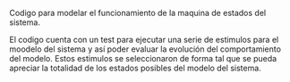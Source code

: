 Codigo para modelar el funcionamiento de la maquina de estados del sistema.

El codigo cuenta con un test para ejecutar una serie de estimulos para el moodelo del sistema y así poder evaluar la evolución del comportamiento del modelo. 
Estos estimulos se seleccionaron de forma tal que se pueda apreciar la totalidad de los estados posibles del modelo del sistema.     
